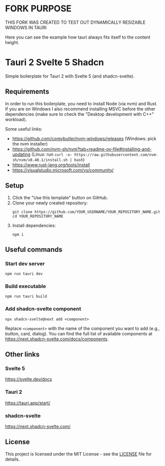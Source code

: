 # FORK PURPOSE

THIS FORK WAS CREATED TO TEST OUT DYNAMICALLY RESIZABLE WINDOWS IN TAURI

Here you can see the example how tauri always fits itself to the content height.

# Tauri 2 Svelte 5 Shadcn

Simple boilerplate for Tauri 2 with Svelte 5 (and shadcn-svelte).

## Requirements

In order to run this boilerplate, you need to install Node (via nvm) and Rust. If you are on Windows I also recommend installing MSVC before the other dependencies (make sure to check the "Desktop development with C++" workload).

Some useful links:

- https://github.com/coreybutler/nvm-windows/releases (Windows: pick the nvm installer)
- https://github.com/nvm-sh/nvm?tab=readme-ov-file#installing-and-updating (Linux: run `curl -o- https://raw.githubusercontent.com/nvm-sh/nvm/v0.40.1/install.sh | bash`)
- https://www.rust-lang.org/tools/install
- https://visualstudio.microsoft.com/vs/community/

## Setup

1. Click the "Use this template" button on GitHub.
2. Clone your newly created repository:
   ```
   git clone https://github.com/YOUR_USERNAME/YOUR_REPOSITORY_NAME.git
   cd YOUR_REPOSITORY_NAME
   ```
3. Install dependencies:
   ```
   npm i
   ```

## Useful commands

### Start dev server

```
npm run tauri dev
```

### Build executable

```
npm run tauri build
```

### Add shadcn-svelte component

```
npx shadcn-svelte@next add <component>
```

Replace `<component>` with the name of the component you want to add (e.g., button, card, dialog). You can find the full list of available components at https://next.shadcn-svelte.com/docs/components.

## Other links

### Svelte 5

https://svelte.dev/docs

### Tauri 2

https://tauri.app/start/

### shadcn-svelte

https://next.shadcn-svelte.com/

## License

This project is licensed under the MIT License - see the [LICENSE](LICENSE) file for details.
